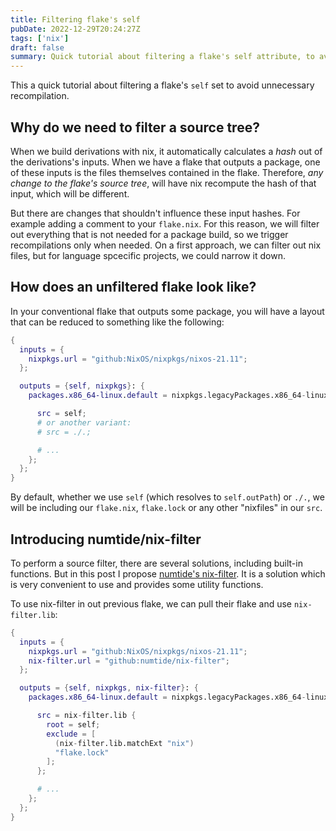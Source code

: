 ```yaml
---
title: Filtering flake's self
pubDate: 2022-12-29T20:24:27Z
tags: ['nix']
draft: false
summary: Quick tutorial about filtering a flake's self attribute, to avoid unnecessary recompilation.
---
```


This a quick tutorial about filtering a flake's `self` set to avoid unnecessary recompilation.

## Why do we need to filter a source tree?

When we build derivations with nix, it automatically calculates a *hash* out of the derivations's inputs. When we have a flake that outputs a package, one of these inputs is the files themselves contained in the flake. Therefore, *any change to the flake's source tree*, will have nix recompute the hash of that input, which will be different.

But there are changes that shouldn't influence these input hashes. For example adding a comment to your `flake.nix`. For this reason, we will filter out everything that is not needed for a package build, so we trigger recompilations only when needed. On a first approach, we can filter out nix files, but for language spcecific projects, we could narrow it down.

## How does an unfiltered flake look like?

In your conventional flake that outputs some package, you will have a layout that can be reduced to something like the following:

```nix
{
  inputs = {
    nixpkgs.url = "github:NixOS/nixpkgs/nixos-21.11";
  };

  outputs = {self, nixpkgs}: {
    packages.x86_64-linux.default = nixpkgs.legacyPackages.x86_64-linux.stdenv.mkDerivation {

      src = self;
      # or another variant:
      # src = ./.;

      # ...
    };
  };
}
```

By default, whether we use `self` (which resolves to `self.outPath`) or `./.`, we will be including our `flake.nix`, `flake.lock` or any other "nixfiles" in our `src`.

## Introducing numtide/nix-filter

To perform a source filter, there are several solutions, including built-in functions. But in this post I propose [numtide's nix-filter](https://github.com/numtide/nix-filter). It is a solution which is very convenient to use and provides some utility functions.

To use nix-filter in out previous flake, we can pull their flake and use `nix-filter.lib`:

```nix
{
  inputs = {
    nixpkgs.url = "github:NixOS/nixpkgs/nixos-21.11";
    nix-filter.url = "github:numtide/nix-filter";
  };

  outputs = {self, nixpkgs, nix-filter}: {
    packages.x86_64-linux.default = nixpkgs.legacyPackages.x86_64-linux.stdenv.mkDerivation {

      src = nix-filter.lib {
        root = self;
        exclude = [
          (nix-filter.lib.matchExt "nix")
          "flake.lock"
        ];
      };

      # ...
    };
  };
}
```
